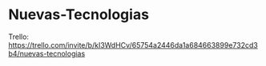 # Nuevas-Tecnologias

Trello:
https://trello.com/invite/b/kI3WdHCv/65754a2446da1a684663899e732cd3b4/nuevas-tecnologias
